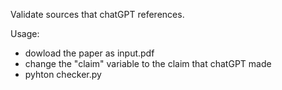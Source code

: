 Validate sources that chatGPT references.

Usage:

* dowload the paper as input.pdf
* change the "claim" variable to the claim that chatGPT made
* pyhton checker.py
